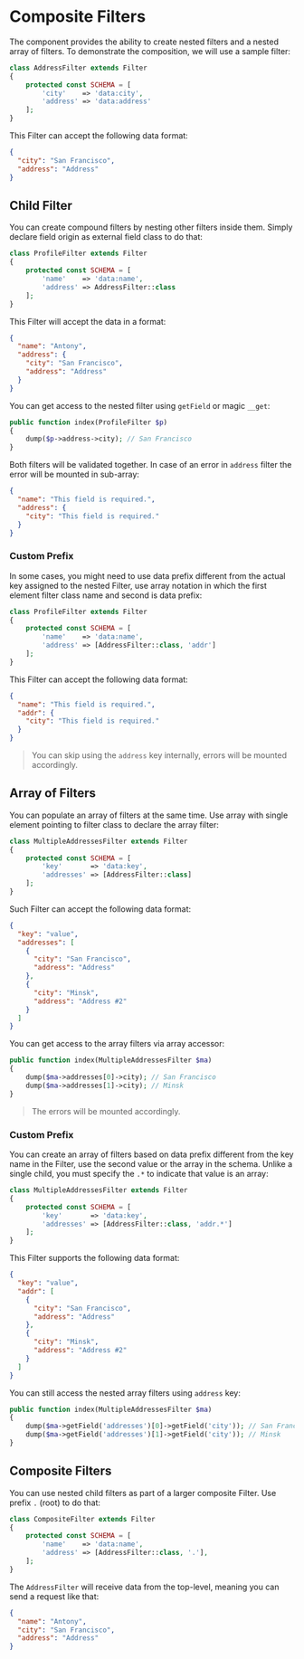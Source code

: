 # Composite Filters
The component provides the ability to create nested filters and a nested array of filters. To demonstrate the composition, we will use a sample filter:

```php
class AddressFilter extends Filter
{
    protected const SCHEMA = [
        'city'    => 'data:city', 
        'address' => 'data:address'
    ];
}
```

This Filter can accept the following data format:

```json
{
  "city": "San Francisco", 
  "address": "Address"
}
```

## Child Filter
You can create compound filters by nesting other filters inside them. Simply declare field origin as external field class
to do that:

```php
class ProfileFilter extends Filter
{
    protected const SCHEMA = [
        'name'    => 'data:name',
        'address' => AddressFilter::class
    ];
}
```

This Filter will accept the data in a format:

```json
{
  "name": "Antony",
  "address": {
    "city": "San Francisco", 
    "address": "Address"
  }
}
```

You can get access to the nested filter using `getField` or magic `__get`:

```php
public function index(ProfileFilter $p)
{
    dump($p->address->city); // San Francisco
}
```

Both filters will be validated together. In case of an error in `address` filter the error will be mounted in sub-array:

```json
{
  "name": "This field is required.",
  "address": {
    "city": "This field is required."
  }
}
```

### Custom Prefix
In some cases, you might need to use data prefix different from the actual key assigned to the nested Filter, use array
notation in which the first element filter class name and second is data prefix:

```php
class ProfileFilter extends Filter
{
    protected const SCHEMA = [
        'name'    => 'data:name',
        'address' => [AddressFilter::class, 'addr']
    ];
}
```

This Filter can accept the following data format:

```json
{
  "name": "This field is required.",
  "addr": {
    "city": "This field is required."
  }
}
```

> You can skip using the `address` key internally, errors will be mounted accordingly.

## Array of Filters
You can populate an array of filters at the same time. Use array with single element pointing to filter class
to declare the array filter:

```php
class MultipleAddressesFilter extends Filter
{
    protected const SCHEMA = [
        'key'       => 'data:key',
        'addresses' => [AddressFilter::class]
    ];
}
```

Such Filter can accept the following data format:

```json
{
  "key": "value",
  "addresses": [
    {
      "city": "San Francisco", 
      "address": "Address"
    },
    {
      "city": "Minsk", 
      "address": "Address #2"
    }
  ]
}
```

You can get access to the array filters via array accessor:

```php
public function index(MultipleAddressesFilter $ma)
{
    dump($ma->addresses[0]->city); // San Francisco
    dump($ma->addresses[1]->city); // Minsk
}
```

> The errors will be mounted accordingly.

### Custom Prefix
You can create an array of filters based on data prefix different from the key name in the Filter, use the second value
or the array in the schema. Unlike a single child, you must specify the `.*` to indicate that value is an array:

```php
class MultipleAddressesFilter extends Filter
{
    protected const SCHEMA = [
        'key'       => 'data:key',
        'addresses' => [AddressFilter::class, 'addr.*']
    ];
}
```

This Filter supports the following data format:

```json
{
  "key": "value",
  "addr": [
    {
      "city": "San Francisco", 
      "address": "Address"
    },
    {
      "city": "Minsk", 
      "address": "Address #2"
    }
  ]
}
```

You can still access the nested array filters using `address` key:

```php
public function index(MultipleAddressesFilter $ma)
{
    dump($ma->getField('addresses')[0]->getField('city')); // San Francisco
    dump($ma->getField('addresses')[1]->getField('city')); // Minsk
}
```

## Composite Filters
You can use nested child filters as part of a larger composite Filter. Use prefix `.` (root) to do that:

```php
class CompositeFilter extends Filter
{
    protected const SCHEMA = [
        'name'    => 'data:name', 
        'address' => [AddressFilter::class, '.'], 
    ];
}
```

The `AddressFilter` will receive data from the top-level, meaning you can send a request like that:

```json
{
  "name": "Antony",
  "city": "San Francisco", 
  "address": "Address"
}
```
